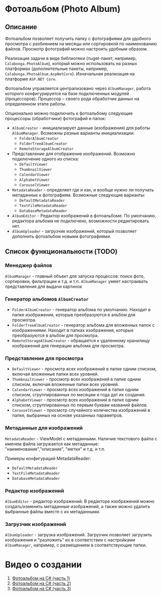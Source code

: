 # Фотоальбом (Photo Album)

## Описание

Фотоальбом позволяет получить папку с фотографиями для удобного просмотра с разбиением на месяцы или сортировкой по наименованию файлов. Просмотр фотографий можно настроить удобным образом.

Реализация задачи в виде библиотеки (nuget-пакет, например, `Calabonga.PhotoAlbum`), который можно использовать на разных платформах (дополнительные пакеты, например, `Calabonga.PhotoAlbum.AspNetCore`). Изначальная реализация на платформе `ASP.NET Core`.

Фотоальбом управляется централизовано через `AlbumManager`, работа которого конфигурируется на базе подключенных модулей (процессоров). Процессор – своего рода обработчик данных на определенном этапе работы.

Опционально можно подключить к фотоальбому следующие процессоры (обработчики) фотографий и папок:

* `AlbumCreator` - инициализирует данные (изображения) для работы `AlbumManager`. Возможны разные варианты инициализации:
  * `FolderAlbumCreator`
  * `FolderTreeAlbumCreator`
  * `RemoteStorageAlbumCreator`
* Представление для отображение изображений. Возможно подключение одного из списка:
  * `DefaultViewer`
  * `ThumbnailViewer`
  * `CalendarViewer`
  * `AlphabetViewer`
  * `CarouselViewer`
* `MetadataReader` - определяет где и как, и вообще нужно ли получать метаданные к фотографиям. Возможные следующие варианты:
  * `DefaultMetadataReader`
  * `TextFileMetadataReader`
  * `DatabaseMetadataReader`
* `AlbumEditor` - Редактор изображений в фотоальбоме. По умолчанию, редактора альбома не подключено, возможности редактировать нет.
* `AlbumUploader` - загрузчик изображений, который позволяет дополнить фотоальбом новыми фотографиями.

## Список функциональности (TODO)

### Менеджер файлов

`AlbumManager` - главный объект для запуска процессов: поиск фото, сортировки, фильтрации и т.д. и т.п. `AlbumManager` умеет настраивать представления для выдачи картинок

### Генератор альбомов `AlbumCreator`

* `FolderAlbumCreator` - генератор альбома по умолчанию. Находит в папке изображения, которые преобразуются в альбом для просмотра.
* `FolderTreeAlbumCreator` - генератор альбома для вложенных папок с изображениями. Находит в папках изображения, которые преобразуются в альбом для просмотра.
* `RemoteStorageAlbumCreator` - обращается к удаленному хранилищу изображений для генерации альбома для просмотра.

### Представление для просмотра

* `DefaultViewer` - просмотр всех изображений в папке одним списком, включая вложенные папки всех уровней.
* `ThumbnailViewer` - просмотр всех изображений в папке одним списком, включая вложенные папки всех уровней.
* `CalendarViewer` - просмотр всех изображений в папке одним списком, сгруппированных по месяцам и года дат их создания.
* `AlphabetViewer` - просмотр всех изображений в папке одним списком, сгруппированных по первым буквам названий файлов.
* `CarouselViewer` - просмотр случайного количества изображений в папке, выбранных на основе указанных параметров.

### Метаданные для изображений

`MetadataReader` - ViewModel c метаданными. Наличие текстового файла с именем файла загружается как метаданные: "наименование","описание", "метки" и т.д. и т.п.

Примеры конфигураций MetadataReader:

* `DefaultMetadataReader`
* `TextFileMetadataReader`
* `DatabaseMetadataReader`

### Редактор изображений

`AlbumEditor` - редактор изображений. В редакторе изображений можно создать/изменить метаданные изображений, а также можно удалить выбранные файлы вместе с их метаданными.

### Загрузчик изображений

`AlbumUploader` - загрузка изображений. Загрузчик позволяет загрузить изображения и "разложить" их в соответствии с настройками `AlbumManager`, например, с размещением в соответствующие папки.

# Видео о создании

1. [Фотоальбом на C# (часть 1)](https://boosty.to/calabonga/posts/74dbba15-6e6d-4fbf-b480-171883e5b9e8)
2. [Фотоальбом на C# (часть 2)](https://boosty.to/calabonga/posts/bdc392a3-1a21-44e5-b6ba-5b897a83673c)
3. [Фотоальбом на C# (часть 3)](https://boosty.to/calabonga/posts/e3ca83a6-757d-41d7-b83e-d02e9f05d8be)




